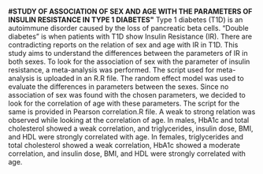 **#STUDY OF ASSOCIATION OF SEX AND AGE WITH THE PARAMETERS OF INSULIN RESISTANCE IN TYPE 1 DIABETES"**
Type 1 diabetes (T1D) is an autoimmune disorder caused by the loss of pancreatic beta cells. “Double diabetes” is when patients with T1D show Insulin Resistance (IR). There are contradicting reports on the relation of sex and age with IR in T1D. This study aims to understand the differences between the parameters of IR in both sexes.
To look for the association of sex with the parameter of insulin resistance, a meta-analysis was performed. The script used for meta-analysis is uploaded in an R.R file. The random effect model was used to evaluate the differences in parameters between the sexes.
Since no association of sex was found with the chosen parameters, we decided to look for the correlation of age with these parameters. The script for the same is provided in Pearson correlation.R file. 
A weak to strong relation was observed while looking at the correlation of age. In males, HbA1c and total cholesterol showed a weak correlation, and triglycerides, insulin dose, BMI, and HDL were strongly correlated with age. In females, triglycerides and total cholesterol showed a weak correlation, HbA1c showed a moderate correlation, and insulin dose, BMI, and HDL were strongly correlated with age.

